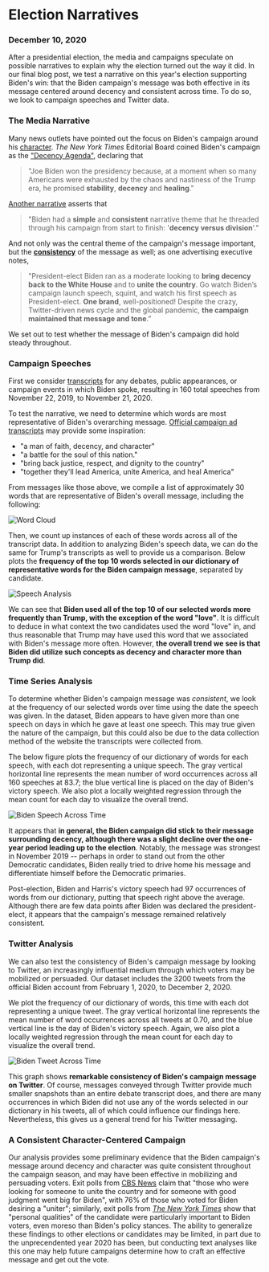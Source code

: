 # Election Narratives
### December 10, 2020

After a presidential election, the media and campaigns speculate on possible narratives to explain why the election turned out the way it did. In our final blog post, we test a narrative on this year's election supporting Biden's win: that the Biden campaign's message was both effective in its message centered around decency and consistent across time. To do so, we look to campaign speeches and Twitter data.

### The Media Narrative
Many news outlets have pointed out the focus on Biden's campaign around his [character](https://www.npr.org/2020/10/27/928258916/biden-and-trump-campaigns-stress-closing-themes-in-new-tv-ads). *The New York Times* Editorial Board coined Biden's campaign as the ["Decency Agenda"](https://www.nytimes.com/2020/12/05/opinion/sunday/joe-biden-presidency-style.html), declaring that
> "Joe Biden won the presidency because, at a moment when so many Americans were exhausted by the chaos and nastiness of the Trump era, he promised **stability**, **decency** and **healing**."

[Another narrative](https://www.campaignlive.com/article/5-ads-won-joe-biden/1699470) asserts that
> "Biden had a **simple** and **consistent** narrative theme that he threaded through his campaign from start to finish: '**decency versus division**'."

And not only was the central theme of the campaign's message important, but the [**consistency**](https://www.fastcompany.com/90573534/joe-bidens-ads-gave-you-all-the-feels-but-theyre-also-what-hurt-other-democrats) of the message as well; as one advertising executive notes,
> "President-elect Biden ran as a moderate looking to **bring decency back to the White House** and to **unite the country**. Go watch Biden’s campaign launch speech, squint, and watch his first speech as President-elect. **One brand**, well-positioned! Despite the crazy, Twitter-driven news cycle and the global pandemic, **the campaign maintained that message and tone**.”

We set out to test whether the message of Biden's campaign did hold steady throughout.

### Campaign Speeches
First we consider [transcripts](https://www.rev.com/blog/transcript-tag/joe-biden-transcripts) for any debates, public appearances, or campaign events in which Biden spoke, resulting in 160 total speeches from November 22, 2019, to November 21, 2020.

To test the narrative, we need to determine which words are most representative of Biden's overarching message. [Official campaign ad transcripts](http://livingroomcandidate.org/commercials/2020#) may provide some inspiration:
* "a man of faith, decency, and character"
* "a battle for the soul of this nation."
* "bring back justice, respect, and dignity to the country"
* "together they'll lead America, unite America, and heal America"

From messages like those above, we compile a list of approximately 30 words that are representative of Biden's overall message, including the following:

![Word Cloud](../figures/wordcloud.png)

Then, we count up instances of each of these words across all of the transcript data. In addition to analyzing Biden's speech data, we can do the same for Trump's transcripts as well to provide us a comparison. Below plots the **frequency of the top 10 words selected in our dictionary of representative words for the Biden campaign message**, separated by candidate.

![Speech Analysis](../figures/speech_analysis.png)

We can see that **Biden used all of the top 10 of our selected words more frequently than Trump, with the exception of the word "love"**. It is difficult to deduce in what context the two candidates used the word "love" in, and thus reasonable that Trump may have used this word that we associated with Biden's message more often. However, **the overall trend we see is that Biden did utilize such concepts as decency and character more than Trump did**.

### Time Series Analysis
To determine whether Biden's campaign message was _consistent_, we look at the frequency of our selected words over time using the date the speech was given. In the dataset, Biden appears to have given more than one speech on days in which he gave at least one speech. This may true given the nature of the campaign, but this could also be due to the data collection method of the website the transcripts were collected from.

The below figure plots the frequency of our dictionary of words for each speech, with each dot representing a unique speech. The gray vertical horizontal line represents the mean number of word occurrences across all 160 speeches at 83.7; the blue vertical line is placed on the day of Biden's victory speech. We also plot a locally weighted regression through the mean count for each day to visualize the overall trend.

![Biden Speech Across Time](../figures/biden_speech_time.png)

It appears that **in general, the Biden campaign did stick to their message surrounding decency, although there was a slight decline over the one-year period leading up to the election**. Notably, the message was strongest in November 2019 -- perhaps in order to stand out from the other Democratic candidates, Biden really tried to drive home his message and differentiate himself before the Democratic primaries.

Post-election, Biden and Harris's victory speech had 97 occurrences of words from our dictionary, putting that speech right above the average. Although there are few data points after Biden was declared the president-elect, it appears that the campaign's message remained relatively consistent.

### Twitter Analysis
We can also test the consistency of Biden's campaign message by looking to Twitter, an increasingly influential medium through which voters may be mobilized or persuaded. Our dataset includes the 3200 tweets from the official Biden account from February 1, 2020, to December 2, 2020.

We plot the frequency of our dictionary of words, this time with each dot representing a unique tweet. The gray vertical horizontal line represents the mean number of word occurrences across all tweets at 0.70, and the blue vertical line is the day of Biden's victory speech. Again, we also plot a locally weighted regression through the mean count for each day to visualize the overall trend.

![Biden Tweet Across Time](../figures/biden_tweet_time.png)

This graph shows **remarkable consistency of Biden's campaign message on Twitter**. Of course, messages conveyed through Twitter provide much smaller snapshots than an entire debate transcript does, and there are many occurrences in which Biden did not use any of the words selected in our dictionary in his tweets, all of which could influence our findings here. Nevertheless, this gives us a general trend for his Twitter messaging.

### A Consistent Character-Centered Campaign
Our analysis provides some preliminary evidence that the Biden campaign's message around decency and character was quite consistent throughout the campaign season, and may have been effective in mobilizing and persuading voters. Exit polls from [CBS News](https://www.cbsnews.com/news/election-2020-exit-poll-analysis-how-biden-became-the-projected-winner/) claim that "those who were looking for someone to unite the country and for someone with good judgment went big for Biden", with 76% of those who voted for Biden desiring a "uniter"; similarly, exit polls from [_The New York Times_](https://www.nytimes.com/interactive/2020/11/03/us/elections/exit-polls-president.html) show that "personal qualities" of the candidate were particularly important to Biden voters, even moreso than Biden's policy stances. The ability to generalize these findings to other elections or candidates may be limited, in part due to the unprecendented year 2020 has been, but conducting text analyses like this one may help future campaigns determine how to craft an effective message and get out the vote.
